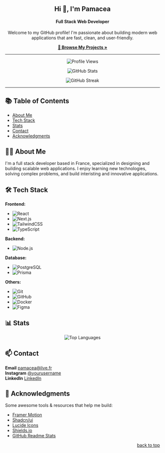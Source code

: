 <a id="readme-top"></a>

<div align="center">
  <h2>Hi 👋, I'm Pamacea</h2>
  <h4>Full Stack Web Developer</h4>

  <p>Welcome to my GitHub profile! I'm passionate about building modern web applications that are fast, clean, and user-friendly.</p>

  <a href="https://github.com/Pamacea?tab=repositories"><strong>🔎 Browse My Projects »</strong></a>
</div>

---

<p align="center">
  <img src="https://komarev.com/ghpvc/?username=Pamacea&label=Profile%20Views&color=0e75b6&style=flat" alt="Profile Views" />
</p>

<p align="center">
  <img src="https://github-readme-stats.vercel.app/api?username=Pamacea&show_icons=true&theme=default&locale=en" alt="GitHub Stats" />
</p>

<p align="center">
  <img src="https://github-readme-streak-stats.herokuapp.com/?user=Pamacea&theme=default" alt="GitHub Streak" />
</p>

---

## 📚 Table of Contents

- [About Me](#about-me)
- [Tech Stack](#tech-stack)
- [Stats](#stats)
- [Contact](#contact)
- [Acknowledgments](#acknowledgments)


## 🧑‍💻 About Me

I'm a full stack developer based in France, specialized in designing and building scalable web applications. I enjoy learning new technologies, solving complex problems, and build interisting and innovative applications.



## 🛠️ Tech Stack

**Frontend:**
- ![React](https://img.shields.io/badge/React-61DAFB?style=flat&logo=react&logoColor=black)
- ![Next.js](https://img.shields.io/badge/NextJs-000000?style=flat&logo=next.js&logoColor=white)
- ![TailwindCSS](https://img.shields.io/badge/TailwindCSS-38B2AC?style=flat&logo=tailwind-css&logoColor=white)
- ![TypeScript](https://img.shields.io/badge/TypeScript-007ACC?style=flat&logo=typescript&logoColor=white)

**Backend:**
- ![Node.js](https://img.shields.io/badge/Node.js-339933?style=flat&logo=node.js&logoColor=white)

**Database:**
- ![PostgreSQL](https://img.shields.io/badge/PostgreSQL-316192?logo=postgresql&logoColor=white)
- ![Prisma](https://img.shields.io/badge/ORM-Prisma-black)

**Others:**
- ![Git](https://img.shields.io/badge/Git-F05032?style=flat&logo=git&logoColor=white)
- ![GitHub](https://img.shields.io/badge/GitHub-181717?style=flat&logo=github&logoColor=white)
- ![Docker](https://img.shields.io/badge/Docker-2496ED?style=flat&logo=docker&logoColor=white)
- ![Figma](https://img.shields.io/badge/Figma-383838?logo=figma)


## 📊 Stats

<p align="center">
  <img src="https://github-readme-stats.vercel.app/api/top-langs/?username=Pamacea&layout=compact&theme=default" alt="Top Languages" />
</p>

## 📫 Contact

 **Email** [pamacea@live.fr](mailto:pamacea@live.fr)  
 **Instagram** [@yourusername](https://www.instagram.com/pama.eaa/)  
 **LinkedIn** [LinkedIn](www.linkedin.com/in/yanis-dessaint)  

## 🙌 Acknowledgments

Some awesome tools & resources that help me build:

- [Framer Motion](https://motion.dev)
- [Shadcn/ui](https://ui.shadcn.com)
- [Lucide Icons](https://lucide.dev/icons/)
- [Shields.io](https://shields.io)
- [GitHub Readme Stats](https://github.com/anuraghazra/github-readme-stats)

<p align="right"><a href="#readme-top">back to top</a></p>
